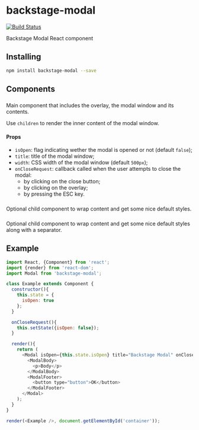 # backstage-modal

[![Build Status](https://travis-ci.org/backstage-ui/backstage-modal.png?branch=master)](https://travis-ci.org/backstage-ui/backstage-modal)

Backstage Modal React component

## Installing

```bash
npm install backstage-modal --save
```

## Components

### <Modal />

Main component that includes the overlay, the modal window and its contents.

Use `children` to render the inner content of the modal window.

#### Props

* `isOpen`: flag indicating wether the modal is opened or not (default `false`);
* `title`: title of the modal window;
* `width`: CSS width of the modal window (default `500px`);
* `onCloseRequest`: callback called when the user attempts to close the modal:
  * by clicking on the close button;
  * by clicking on the overlay;
  * by pressing the ESC key.

### <ModalBody />

Optional child component to wrap content and get some nice default styles.

### <ModalFooter />

Optional child component to wrap content and get some nice default styles along
with a separator.


## Example

```js
import React, {Component} from 'react';
import {render} from 'react-dom';
import Modal from 'backstage-modal';

class Example extends Component {
  constructor(){
    this.state = {
      isOpen: true
    };
  }

  onCloseRequest(){
    this.setState({isOpen: false});
  }

  render(){
    return (
      <Modal isOpen={this.state.isOpen} title="Backstage Modal" onCloseRequest={() => this.onCloseRequest}>
        <ModalBody>
          <p>Body</p>
        </ModalBody>
        <ModalFooter>
          <button type="button">OK</button>
        </ModalFooter>
      </Modal>
    );
  }
}

render(<Example />, document.getElementById('container'));
```
